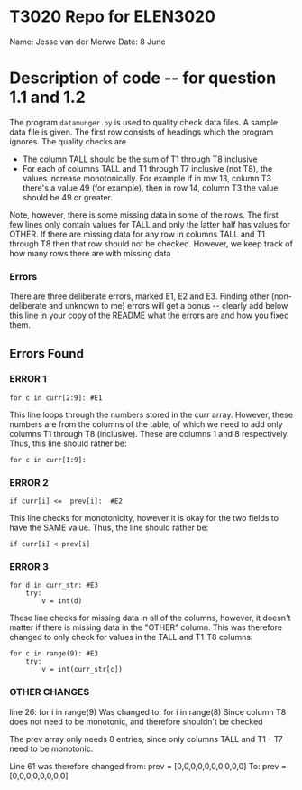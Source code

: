 
# T3020   Repo for ELEN3020

Name: Jesse van der Merwe
Date: 8 June


# Description of code -- for question 1.1 and 1.2

The program `datamunger.py` is used to quality check data files. A
sample data file is given. The first row consists of headings which
the program ignores. The quality checks are

* The column TALL should be the sum of T1 through T8 inclusive
* For each of columns TALL and T1 through T7 inclusive (not T8),  the values increase monotonically. For example if in row 13, column T3 there's a value 49 (for example), then in row 14, column T3 the value should be 49 or greater.

Note, however, there is some missing data in some of the rows. The first few lines only contain values for TALL and only the latter half has values for OTHER.  If there are missing data for any row in columns TALL and T1 through T8 then that row should not be checked. However, we keep track of how many rows there are with missing data


### Errors

There are three deliberate errors, marked E1, E2 and E3. Finding other (non-deliberate and unknown to me)  errors will get a bonus -- clearly add below this line in your copy of the README what the errors are and how you fixed them.


## Errors Found
### ERROR 1
    for c in curr[2:9]: #E1

This line loops through the numbers stored in the curr array. However, these numbers are from the columns of the table, of which we need to add only columns T1 through T8 (inclusive). These are columns 1 and 8 respectively. Thus, this line should rather be: 

    for c in curr[1:9]:

### ERROR 2
    if curr[i] <=  prev[i]:  #E2

This line checks for monotonicity, however it is okay for the two fields to have the SAME value.
Thus, the line should rather be: 

    if curr[i] < prev[i]

### ERROR 3
    for d in curr_str: #E3
        try:
            v = int(d)

These line checks for missing data in all of the columns, however, it doesn't matter if there is missing data in the "OTHER" column.
This was therefore changed to only check for values in the TALL and T1-T8 columns: 
    
    for c in range(9): #E3
        try:
            v = int(curr_str[c])


### OTHER CHANGES
line 26:             for i in range(9) 
Was changed to:      for i in range(8)
Since column T8 does not need to be monotonic, and therefore shouldn't be checked

The prev array only needs 8 entries, since only columns TALL and T1 - T7 need to be monotonic. 

Line 61 was therefore changed from: 
    prev = [0,0,0,0,0,0,0,0,0,0]
To:
    prev = [0,0,0,0,0,0,0,0]













